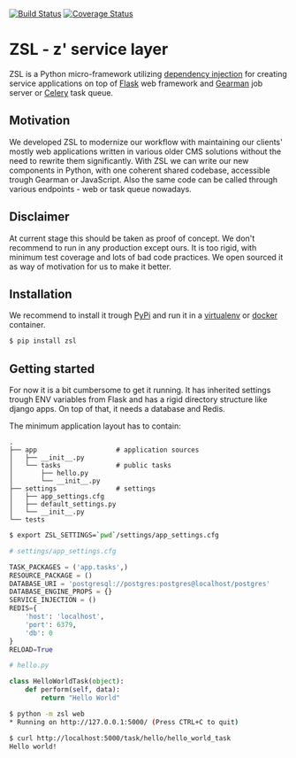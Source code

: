[![Build Status](https://travis-ci.org/AtteqCom/zsl.svg?branch=master)](https://travis-ci.org/AtteqCom/zsl)
[![Coverage Status](https://coveralls.io/repos/github/AtteqCom/zsl/badge.svg?branch=master)](https://coveralls.io/github/AtteqCom/zsl?branch=master)

# ZSL - z' service layer

ZSL is a Python micro-framework utilizing 
[dependency injection](https://en.wikipedia.org/wiki/Dependency_injection) 
for creating service applications on top of 
[Flask](http://flask.pocoo.org/docs/0.11/) web framework and 
[Gearman](http://gearman.org/) job server or 
[Celery](http://http://www.celeryproject.org/) task queue.

## Motivation

We developed ZSL to modernize our workflow with maintaining our clients' 
mostly web applications written in various older CMS solutions without the 
need to rewrite them significantly. With ZSL we can write our new components
in Python, with one coherent shared codebase, accessible trough Gearman or 
JavaScript. Also the same code can be called through various endpoints - web or
 task queue nowadays.
    
## Disclaimer

At current stage this should be taken as proof of concept. We don't recommend to 
run in any production except ours. It is too rigid, with minimum test coverage 
and lots of bad code practices. We open sourced it as way of motivation for us 
to make it better.

## Installation

We recommend to install it trough [PyPi](https://pypi.python.org/pypi) and run it in 
a [virtualenv](https://docs.python.org/3/library/venv.html) or 
[docker](https://docker.com) container.

```bash
$ pip install zsl
```

## Getting started

For now it is a bit cumbersome to get it running. It has inherited settings
trough ENV variables from Flask and has a rigid directory structure like django 
apps. On top of that, it needs a database and Redis.

The minimum application layout has to contain:
```
.
├── app                    # application sources 
│   ├── __init__.py
│   └── tasks              # public tasks
│       ├── hello.py
│       └── __init__.py
├── settings               # settings 
│   ├── app_settings.cfg 
│   ├── default_settings.py
│   └── __init__.py
└── tests 
```

```bash
$ export ZSL_SETTINGS=`pwd`/settings/app_settings.cfg
```

```python
# settings/app_settings.cfg

TASK_PACKAGES = ('app.tasks',)
RESOURCE_PACKAGE = ()
DATABASE_URI = 'postgresql://postgres:postgres@localhost/postgres'
DATABASE_ENGINE_PROPS = {}
SERVICE_INJECTION = ()
REDIS={
    'host': 'localhost',
    'port': 6379,
    'db': 0
}
RELOAD=True

```

```python
# hello.py

class HelloWorldTask(object):
    def perform(self, data):
        return "Hello World"
```

```bash
$ python -m zsl web
* Running on http://127.0.0.1:5000/ (Press CTRL+C to quit)

```

```bash
$ curl http://localhost:5000/task/hello/hello_world_task
Hello world!
```